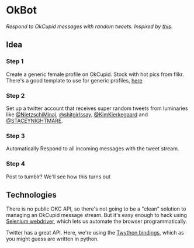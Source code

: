 # OkBot
_Respond to OkCupid messages with random tweets. Inspired by [this](http://jezebel.com/5984752/horseebooks-okc-account-proves-sad-point-about-online-dating-interaction)._

## Idea

### Step 1
Create a generic female profile on OkCupid. Stock with hot pics from flikr. There's
a good template to use for generic profiles, [here](http://thoughtcatalog.com/2011/a-guide-to-writing-the-most-generic-okcupid-profile-ever/2/)

### Step 2
Set up a twitter account that receives super random tweets from luminaries like
[@NietzschiMinaj](https://twitter.com/NietzschiMinaj), [@shitgirlssay](https://twitter.com/shitgirlssay),
[@KimKierkegaard](https://twitter.com/KimKierkegaard) and [@STACEYNIGHTMARE](https://twitter.com/STACEYNIGHTMARE).

### Step 3
Automatically Respond to all incoming messages with the tweet stream.

### Step 4
Post to tumblr? We'll see how this turns out

## Technologies

There is no public OKC API, so there's not going to be a "clean" solution to
managing an OkCupid message stream. But it's easy enough to hack using [Selenium
webdriver](http://docs.seleniumhq.org/), which lets us automate the browser
programmatically.

Twitter has a great API. Here, we're using the [Twython bindings](https://github.com/ryanmcgrath/twython),
which as you might guess are written in python.
